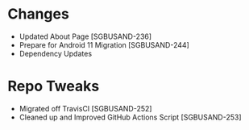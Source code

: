 # Changes
* Updated About Page [SGBUSAND-236]
* Prepare for Android 11 Migration [SGBUSAND-244]
* Dependency Updates


# Repo Tweaks
* Migrated off TravisCI [SGBUSAND-252]
* Cleaned up and Improved GitHub Actions Script [SGBUSAND-253]